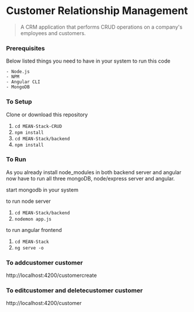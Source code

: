 # Customer Relationship Management
> A CRM application that performs CRUD operations on a company's employees and customers.

### Prerequisites
Below listed things you need to have in your system to run this code

```
- Node.js
- NPM
- Angular CLI 
- MongoDB
```

### To Setup
Clone or download this repository

1. `cd MEAN-Stack-CRUD`
2. `npm install`
3. `cd MEAN-Stack/backend`
4. `npm install`

### To Run
As you already install node_modules in both backend server and angular now have to run all three mongoDB, node/express server and angular.

start mongodb in your system

to run node server
1. `cd MEAN-Stack/backend`
2. `nodemon app.js`

to run angular frontend
1. `cd MEAN-Stack`
2. `ng serve -o`

### To addcustomer customer
http://localhost:4200/customercreate

### To editcustomer and deletecustomer customer
http://localhost:4200/customer


